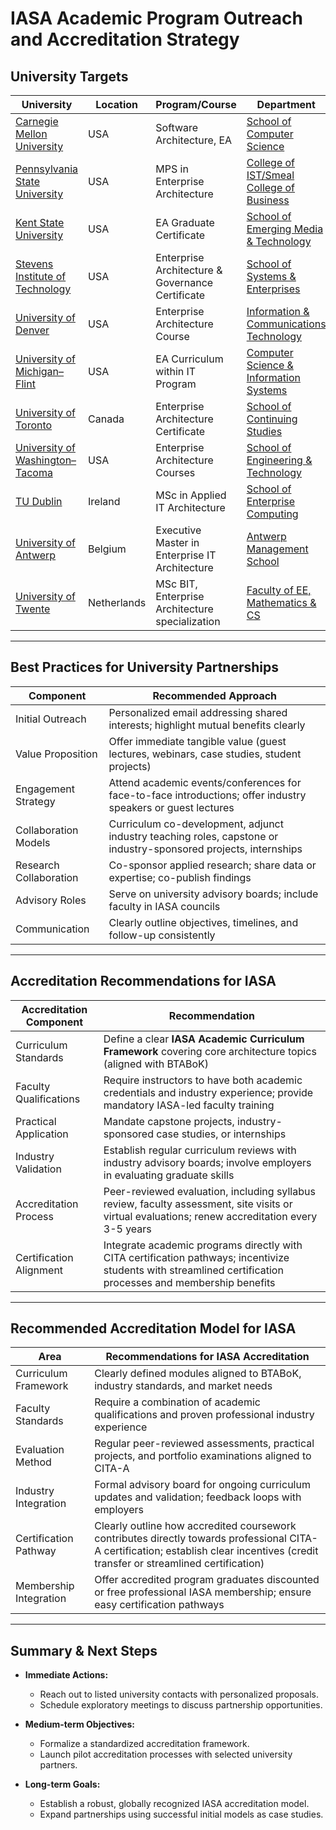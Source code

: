 # IASA Academic Program Outreach and Accreditation Strategy

## University Targets

| University | Location | Program/Course | Department | Key Contact |
|------------|----------|----------------|------------|-------------|
| [Carnegie Mellon University](https://www.cmu.edu/) | USA | Software Architecture, EA | [School of Computer Science](https://www.cs.cmu.edu/people/faculty) | Prof. David Garlan, garlan@cs.cmu.edu |
| [Pennsylvania State University](https://www.psu.edu/) | USA | MPS in Enterprise Architecture | [College of IST/Smeal College of Business](https://ist.psu.edu/directory/faculty) | Dr. Brian Cameron, bhc103@psu.edu |
| [Kent State University](https://www.kent.edu/) | USA | EA Graduate Certificate | [School of Emerging Media & Technology](https://www.kent.edu/emat/faculty) | School Office, emat@kent.edu |
| [Stevens Institute of Technology](https://www.stevens.edu/) | USA | Enterprise Architecture & Governance Certificate | [School of Systems & Enterprises](https://www.stevens.edu/school-systems-enterprises/faculty) | Prof. Kishore Pochiraju, kpochira@stevens.edu |
| [University of Denver](https://www.du.edu/) | USA | Enterprise Architecture Course | [Information & Communications Technology](https://universitycollege.du.edu/ict/faculty) | Dr. Michael Kilpatrick, mkilpatr@du.edu |
| [University of Michigan–Flint](https://www.umflint.edu/) | USA | EA Curriculum within IT Program | [Computer Science & Information Systems](https://www.umflint.edu/csis/faculty/) | csis@umich.edu |
| [University of Toronto](https://www.utoronto.ca/) | Canada | Enterprise Architecture Certificate | [School of Continuing Studies](https://learn.utoronto.ca/about-us/our-instructors) | scs@utoronto.ca |
| [University of Washington–Tacoma](https://www.tacoma.uw.edu/) | USA | Enterprise Architecture Courses | [School of Engineering & Technology](https://www.tacoma.uw.edu/set/faculty) | Dr. Wei Cheng, wcheng@uw.edu |
| [TU Dublin](https://www.tudublin.ie/) | Ireland | MSc in Applied IT Architecture | [School of Enterprise Computing](https://www.tudublin.ie/explore/schools-and-disciplines/computing/enterprise-computing/) | Dr. Deirdre Laffan, deirdre.laffan@tudublin.ie |
| [University of Antwerp](https://www.uantwerpen.be/en/) | Belgium | Executive Master in Enterprise IT Architecture | [Antwerp Management School](https://www.antwerpmanagementschool.be/en/about-ams/faculty) | Barbara Van Dyck, barbara.vandyck@ams.ac.be |
| [University of Twente](https://www.utwente.nl/en/) | Netherlands | MSc BIT, Enterprise Architecture specialization | [Faculty of EE, Mathematics & CS](https://www.utwente.nl/en/eemcs/people/) | Dr. Marten van Sinderen, m.j.vansinderen@utwente.nl |

---

## Best Practices for University Partnerships

| Component           | Recommended Approach                                                                                                                                          |
|---------------------|----------------------------------------------------------------------------------------------------------------------------------------------------------------|
| Initial Outreach    | Personalized email addressing shared interests; highlight mutual benefits clearly                                                                              |
| Value Proposition   | Offer immediate tangible value (guest lectures, webinars, case studies, student projects)                                                                      |
| Engagement Strategy | Attend academic events/conferences for face-to-face introductions; offer industry speakers or guest lectures                                                                 |
| Collaboration Models| Curriculum co-development, adjunct industry teaching roles, capstone or industry-sponsored projects, internships                                               |
| Research Collaboration | Co-sponsor applied research; share data or expertise; co-publish findings                                                                                       |
| Advisory Roles      | Serve on university advisory boards; include faculty in IASA councils                                                                                          |
| Communication       | Clearly outline objectives, timelines, and follow-up consistently                                                                                              |

---

## Accreditation Recommendations for IASA

| Accreditation Component | Recommendation                                                                                                                                             |
|-------------------------|-------------------------------------------------------------------------------------------------------------------------------------------------------------------------------------------------------------------------------------------|
| Curriculum Standards    | Define a clear **IASA Academic Curriculum Framework** covering core architecture topics (aligned with BTABoK)                                                                                       |
| Faculty Qualifications  | Require instructors to have both academic credentials and industry experience; provide mandatory IASA-led faculty training                                                                         |
| Practical Application   | Mandate capstone projects, industry-sponsored case studies, or internships                                                                                                                        |
| Industry Validation     | Establish regular curriculum reviews with industry advisory boards; involve employers in evaluating graduate skills                                                                                |
| Accreditation Process   | Peer-reviewed evaluation, including syllabus review, faculty assessment, site visits or virtual evaluations; renew accreditation every 3-5 years                                                   |
| Certification Alignment | Integrate academic programs directly with CITA certification pathways; incentivize students with streamlined certification processes and membership benefits                                       |

---

## Recommended Accreditation Model for IASA

| Area                  | Recommendations for IASA Accreditation                                                                                                                                                                 |
|-----------------------|-----------------------------------------------------------------------------------------------------------------------------------------------------------------------------------------------------------------------------------------------|
| Curriculum Framework  | Clearly defined modules aligned to BTABoK, industry standards, and market needs                                                                                                                        |
| Faculty Standards     | Require a combination of academic qualifications and proven professional industry experience                                                                                                           |
| Evaluation Method     | Regular peer-reviewed assessments, practical projects, and portfolio examinations aligned to CITA-A                                                                                                    |
| Industry Integration  | Formal advisory board for ongoing curriculum updates and validation; feedback loops with employers                                                                                                     |
| Certification Pathway | Clearly outline how accredited coursework contributes directly towards professional CITA-A certification; establish clear incentives (credit transfer or streamlined certification)                      |
| Membership Integration| Offer accredited program graduates discounted or free professional IASA membership; ensure easy certification pathways                                                                                 |

---

## Summary & Next Steps

- **Immediate Actions:** 
  - Reach out to listed university contacts with personalized proposals.
  - Schedule exploratory meetings to discuss partnership opportunities.

- **Medium-term Objectives:**
  - Formalize a standardized accreditation framework.
  - Launch pilot accreditation processes with selected university partners.

- **Long-term Goals:**
  - Establish a robust, globally recognized IASA accreditation model.
  - Expand partnerships using successful initial models as case studies.

